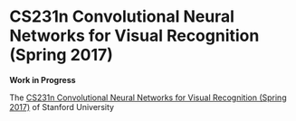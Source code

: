 # CS231n Convolutional Neural Networks for Visual Recognition (Spring 2017)

**Work in Progress**

The [CS231n Convolutional Neural Networks for Visual Recognition (Spring 2017)](http://cs231n.stanford.edu/2017/) of Stanford University
